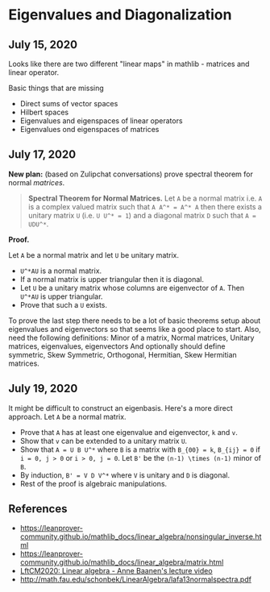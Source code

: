 # Eigenvalues and Diagonalization



## July 15, 2020

Looks like there are two different "linear maps" in mathlib - matrices and linear operator. 

Basic things that are missing 
  - Direct sums of vector spaces 
  - Hilbert spaces 
  - Eigenvalues and eigenspaces of linear operators 
  - Eigenvalues ond eigenspaces of matrices
  
## July 17, 2020

**New plan:** (based on Zulipchat conversations) prove spectral theorem for normal *matrices*. 

> **Spectral Theorem for Normal Matrices.** Let `A` be a normal matrix i.e. `A` is a complex valued matrix such that `A A^* = A^* A` then there exists a unitary matrix `U` (i.e. `U U^* = 1`) and a diagonal matrix `D` such that `A = UDU^*`. 

**Proof.**

Let `A` be a normal matrix and let `U` be unitary matrix. 
* `U^*AU` is a normal matrix.
* If a normal matrix is upper triangular then it is diagonal.
* Let `U` be a unitary matrix whose columns are eigenvector of `A`. Then `U^*AU` is upper triangular.
* Prove that such a `U` exists.

To prove the last step there needs to be a lot of basic theorems setup about eigenvalues and eigenvectors so that seems like a good place to start.
Also, need the following definitions: Minor of a matrix, Normal matrices, Unitary matrices, eigenvalues, eigenvectors
And optionally should define symmetric, Skew Symmetric, Orthogonal, Hermitian, Skew Hermitian matrices.


## July 19, 2020
It might be difficult to construct an eigenbasis. Here's a more direct approach. 
Let `A` be a normal matrix. 
* Prove that `A` has at least one eigenvalue and eigenvector, `k` and `v`.
* Show that `v` can be extended to a unitary matrix `U`.
* Show that `A = U B U^*` where `B` is a matrix with `B_{00} = k`, `B_{ij} = 0` if `i = 0, j > 0` or `i > 0, j = 0`. 
  Let `B'` be the `(n-1) \times (n-1)` minor of `B`.
* By induction, `B' = V D V^*` where `V` is unitary and `D` is diagonal. 
* Rest of the proof is algebraic manipulations.



## References 

* https://leanprover-community.github.io/mathlib_docs/linear_algebra/nonsingular_inverse.html
* https://leanprover-community.github.io/mathlib_docs/linear_algebra/matrix.html
* [LftCM2020: Linear algebra - Anne Baanen's
 lecture video](https://youtu.be/EnZvGCU_jpc)
* http://math.fau.edu/schonbek/LinearAlgebra/lafa13normalspectra.pdf
